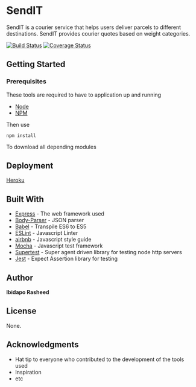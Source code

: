 # SendIT
SendIT is a courier service that helps users deliver parcels to different destinations. SendIT provides courier quotes based on weight categories.

[![Build Status](https://travis-ci.com/Ibidapo/send-it.svg?branch=api-v1)](https://travis-ci.com/Ibidapo/send-it)
[![Coverage Status](https://coveralls.io/repos/github/Ibidapo/send-it/badge.svg?branch=api-v1)](https://coveralls.io/github/Ibidapo/send-it?branch=api-v1)

## Getting Started

### Prerequisites

These tools are required to have to application up and running

* [Node](https://nodejs.org/en/)
* [NPM](https://www.npmjs.com/)

Then use

```
npm install 
```
To download all depending modules


## Deployment

[Heroku](https://www.heroku.com/)

## Built With

* [Express](https://expressjs.com/) - The web framework used
* [Body-Parser](https://www.npmjs.com/package/body-parser) - JSON parser
* [Babel](https://babeljs.io/docs/en/learn/) - Transpile ES6 to ES5
* [ESLint](https://eslint.org) - Javascript Linter
* [airbnb](https://github.com/airbnb/javascript) - Javascript style guide
* [Mocha](http://mochajs.org) - Javascript test framework
* [Supertest](https://github.com/visionmedia/supertest) - Super agent driven library for testing node http servers
* [Jest](https://jestjs.io/) - Expect Assertion library for testing

## Author

**Ibidapo Rasheed** 

## License

None.

## Acknowledgments

* Hat tip to everyone who contributed to the development of the tools used
* Inspiration
* etc
